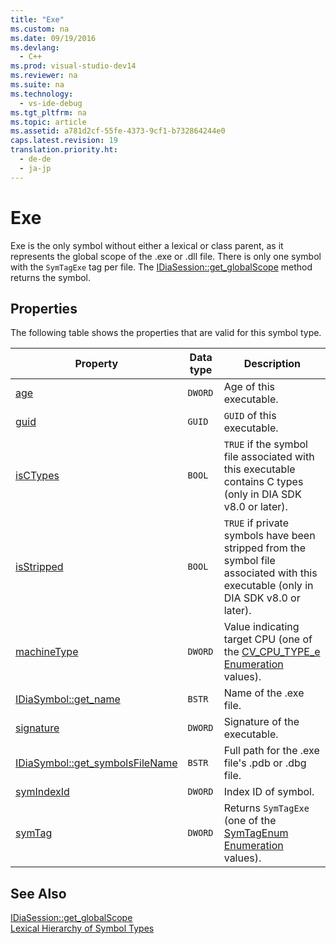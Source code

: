 ```yaml
---
title: "Exe"
ms.custom: na
ms.date: 09/19/2016
ms.devlang: 
  - C++
ms.prod: visual-studio-dev14
ms.reviewer: na
ms.suite: na
ms.technology: 
  - vs-ide-debug
ms.tgt_pltfrm: na
ms.topic: article
ms.assetid: a781d2cf-55fe-4373-9cf1-b732864244e0
caps.latest.revision: 19
translation.priority.ht: 
  - de-de
  - ja-jp
---
```

# Exe
Exe is the only symbol without either a lexical or class parent, as it represents the global scope of the .exe or .dll file. There is only one symbol with the `SymTagExe` tag per file. The [IDiaSession::get_globalScope](../vs140/IDiaSession--get_globalScope.md) method returns the symbol.  
  
## Properties  
 The following table shows the properties that are valid for this symbol type.  
  
|Property|Data type|Description|  
|--------------|---------------|-----------------|  
|[age](../vs140/IDiaSymbol--get_age.md)|`DWORD`|Age of this executable.|  
|[guid](../vs140/IDiaSymbol--get_guid.md)|`GUID`|`GUID` of this executable.|  
|[isCTypes](../vs140/IDiaSymbol--get_isCTypes.md)|`BOOL`|`TRUE` if the symbol file associated with this executable contains C types (only in DIA SDK v8.0 or later).|  
|[isStripped](../vs140/IDiaSymbol--get_isStripped.md)|`BOOL`|`TRUE` if private symbols have been stripped from the symbol file associated with this executable (only in DIA SDK v8.0 or later).|  
|[machineType](../vs140/IDiaSymbol--get_machineType.md)|`DWORD`|Value indicating target CPU (one of the [CV_CPU_TYPE_e Enumeration](../vs140/CV_CPU_TYPE_e.md) values).|  
|[IDiaSymbol::get_name](../vs140/IDiaSymbol--get_name.md)|`BSTR`|Name of the .exe file.|  
|[signature](../vs140/IDiaSymbol--get_signature.md)|`DWORD`|Signature of the executable.|  
|[IDiaSymbol::get_symbolsFileName](../vs140/IDiaSymbol--get_symbolsFileName.md)|`BSTR`|Full path for the .exe file's .pdb or .dbg file.|  
|[symIndexId](../vs140/IDiaSymbol--get_symIndexId.md)|`DWORD`|Index ID of symbol.|  
|[symTag](../vs140/IDiaSymbol--get_symTag.md)|`DWORD`|Returns `SymTagExe` (one of the [SymTagEnum Enumeration](../vs140/SymTagEnum.md) values).|  
  
## See Also  
 [IDiaSession::get_globalScope](../vs140/IDiaSession--get_globalScope.md)   
 [Lexical Hierarchy of Symbol Types](../vs140/Lexical-Hierarchy-of-Symbol-Types.md)